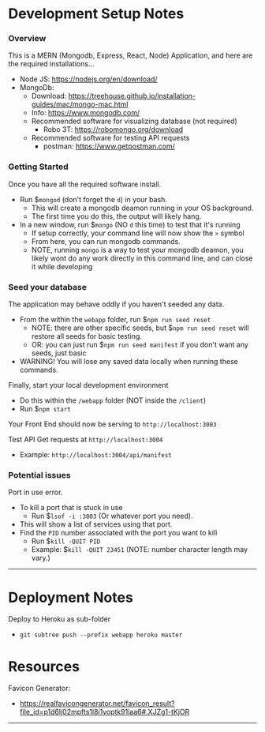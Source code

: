 # Development Setup Notes

### Overview
This is a MERN (Mongodb, Express, React, Node) Application, and here are the required installations...
- Node JS: https://nodejs.org/en/download/
- MongoDb:
  - Download: https://treehouse.github.io/installation-guides/mac/mongo-mac.html
  - Info: https://www.mongodb.com/
  - Recommended software for visualizing database (not required)
    - Robo 3T: https://robomongo.org/download
  - Recommended software for testing API requests
    - postman: https://www.getpostman.com/

### Getting Started
Once you have all the required software install.
- Run $`mongod` (don't forget the `d`) in your bash.
  - This will create a mongodb deamon running in your OS background.
  - The first time you do this, the output will likely hang.
- In a new window, run $`mongo` (NO `d` this time) to test that it's running
  - If setup correctly, your command line will now show the `>` symbol
  - From here, you can run mongodb commands.
  - NOTE, running `mongo` is a way to test your mongodb deamon, you likely wont do any work directly in this command line, and can close it while developing

### Seed your database
The application may behave oddly if you haven't seeded any data.
- From the within the `webapp` folder, run $`npm run seed reset`
  - NOTE: there are other specific seeds, but $`npm run seed reset` will restore all seeds for basic testing.
  - OR: you can just run $`npm run seed manifest` if you don't want any seeds, just basic
- WARNING! You will lose any saved data locally when running these commands.

Finally, start your local development environment
- Do this within the `/webapp` folder (NOT inside the `/client`)
- Run $`npm start`

Your Front End should now be serving to `http://localhost:3003`

Test API Get requests at `http://localhost:3004`
- Example: `http://localhost:3004/api/manifest`

### Potential issues

Port in use error.
- To kill a port that is stuck in use
  - Run $`lsof -i :3003` (Or whatever port you need).
- This will show a list of services using that port.
- Find the `PID` number associated with the port you want to kill
  - Run $`kill -QUIT PID`
  - Example: $`kill -QUIT 23451` (NOTE: number character length may vary.)

----
# Deployment Notes

Deploy to Heroku as sub-folder
- `git subtree push --prefix webapp heroku master`

# Resources

Favicon Generator:
- https://realfavicongenerator.net/favicon_result?file_id=p1d6lj02mpfts1l8i1voptk91iaa6#.XJZg1-tKjOR

-----
